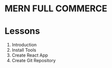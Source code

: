 # MERN FULL COMMERCE

# Lessons

1. Introduction
2. Install Tools
3. Create React App
4. Create Git Repository
